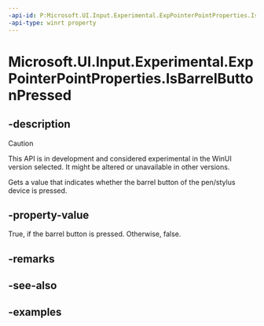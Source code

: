 ```yaml
---
-api-id: P:Microsoft.UI.Input.Experimental.ExpPointerPointProperties.IsBarrelButtonPressed
-api-type: winrt property
---
```


# Microsoft.UI.Input.Experimental.ExpPointerPointProperties.IsBarrelButtonPressed

<!--
public bool IsBarrelButtonPressed { get; }
-->

## -description

> [!CAUTION]
> This API is in development and considered experimental in the WinUI version selected. It might be altered or unavailable in other versions.

Gets a value that indicates whether the barrel button of the pen/stylus device is pressed.

## -property-value

True, if the barrel button is pressed. Otherwise, false.

## -remarks

## -see-also

## -examples
